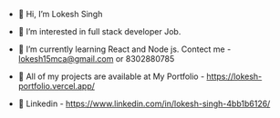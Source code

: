 - 👋 Hi, I’m Lokesh Singh
- 👀 I’m interested in full stack developer Job.
- 🌱 I’m currently learning React and Node js.
Contect me - lokesh15mca@gmail.com or 8302880785




- 👀 All of my projects are available at My Portfolio - https://lokesh-portfolio.vercel.app/
- 👀 Linkedin - https://www.linkedin.com/in/lokesh-singh-4bb1b6126/




<!---
lokesh15mca/lokesh15mca is a ✨ special ✨ repository because its `README.md` (this file) appears on your GitHub profile.
You can click the Preview link to take a look at your changes.
--->
